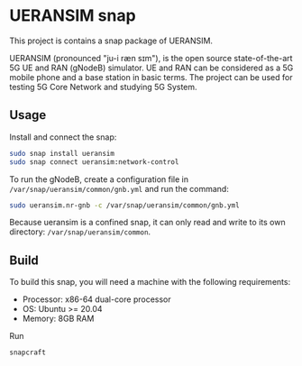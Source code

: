 # UERANSIM snap

This project is contains a snap package of UERANSIM.

UERANSIM (pronounced "ju-i ræn sɪm"), is the open source state-of-the-art
5G UE and RAN (gNodeB) simulator. UE and RAN can be considered as a 5G
mobile phone and a base station in basic terms. The project can be used
for testing 5G Core Network and studying 5G System.

## Usage

Install and connect the snap:

```bash
sudo snap install ueransim
sudo snap connect ueransim:network-control
```

To run the gNodeB, create a configuration file in
`/var/snap/ueransim/common/gnb.yml` and run the command:

```bash
sudo ueransim.nr-gnb -c /var/snap/ueransim/common/gnb.yml
```

Because ueransim is a confined snap, it can only read and write to its own
directory: `/var/snap/ueransim/common`.

## Build

To build this snap, you will need a machine with the following requirements:
- Processor: x86-64 dual-core processor
- OS: Ubuntu >= 20.04
- Memory: 8GB RAM

Run
```bash
snapcraft
```
